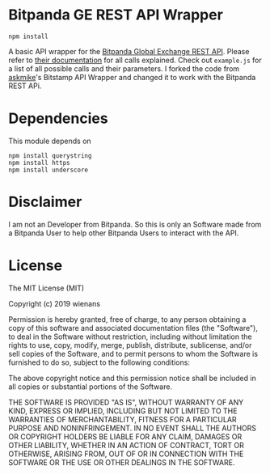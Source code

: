# Bitpanda GE REST API Wrapper

    npm install 

A basic API wrapper for the [Bitpanda Global Exchange REST API](https://developers.bitpanda.com/exchange/). Please refer to [their documentation](https://developers.bitpanda.com/exchange/) for all calls explained. Check out `example.js` for a list of all possible calls and their parameters.
I forked the code from [askmike](https://github.com/askmike/bitstamp)'s Bitstamp API Wrapper and changed it to work with the Bitpanda REST APi.

<!-- ```javascript
var Bitpanda = require('bitpanda');
var bitpanda = new Bitpanda();

bitpanda.transactions('btcusd', function(err, trades) {
  console.log(trades);
});
``` -->
# Dependencies
This module depends on 

    npm install querystring
    npm install https
    npm install underscore

# Disclaimer
I am not an Developer from Bitpanda. So this is only an Software made from a Bitpanda User to help other Bitpanda Users to interact with the API.
# License

The MIT License (MIT)

Copyright (c) 2019 wienans

Permission is hereby granted, free of charge, to any person obtaining a copy of this software and associated documentation files (the "Software"), to deal in the Software without restriction, including without limitation the rights to use, copy, modify, merge, publish, distribute, sublicense, and/or sell copies of the Software, and to permit persons to whom the Software is furnished to do so, subject to the following conditions:

The above copyright notice and this permission notice shall be included in all copies or substantial portions of the Software.

THE SOFTWARE IS PROVIDED "AS IS", WITHOUT WARRANTY OF ANY KIND, EXPRESS OR IMPLIED, INCLUDING BUT NOT LIMITED TO THE WARRANTIES OF MERCHANTABILITY, FITNESS FOR A PARTICULAR PURPOSE AND NONINFRINGEMENT. IN NO EVENT SHALL THE AUTHORS OR COPYRIGHT HOLDERS BE LIABLE FOR ANY CLAIM, DAMAGES OR OTHER LIABILITY, WHETHER IN AN ACTION OF CONTRACT, TORT OR OTHERWISE, ARISING FROM, OUT OF OR IN CONNECTION WITH THE SOFTWARE OR THE USE OR OTHER DEALINGS IN THE SOFTWARE.
